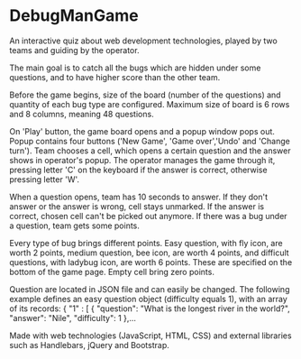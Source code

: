 # DebugManGame

  An interactive quiz about web development technologies,
played by two teams and guiding by the operator.

  The main goal is to catch all the bugs which are hidden
under some questions, and to have higher score than the
other team. 

  Before the game begins, size of the board (number of the
questions) and quantity of each bug type are configured.
Maximum size of board is 6 rows and 8 columns, meaning
48 questions.

  On 'Play' button, the game board opens and a popup 
window pops out. Popup contains four buttons ('New Game',
'Game over','Undo' and 'Change turn'). Team chooses 
a cell, which opens a certain question and the answer  
shows in operator's popup. The operator manages the 
game through it, pressing letter 'C' on the keyboard if 
the answer is correct, otherwise pressing letter 'W'. 

   When a question opens, team has 10 seconds to answer. 
 If they don't answer or the answer is wrong, cell stays 
 unmarked. If the answer is correct, chosen cell can't be 
 picked out anymore. If there was a bug under a question, 
 team gets some points.

Every type of bug brings different points.
Easy question, with fly icon, are worth 2 points, medium
question, bee icon, are worth 4 points, and difficult 
questions, with ladybug icon, are worth 6 points. 
These are specified on the bottom of the game page.
Empty cell bring zero points.

Question are located in JSON file and can easily be changed.
The following example defines an easy question object
(difficulty equals 1), with an array of its records:
{ "1" : [
    {
      "question": "What is the longest river in the world?",
      "answer": "Nile",
      "difficulty": 1
    },...

  Made with web technologies (JavaScript, HTML, CSS) and
external libraries such as Handlebars, jQuery and Bootstrap.
